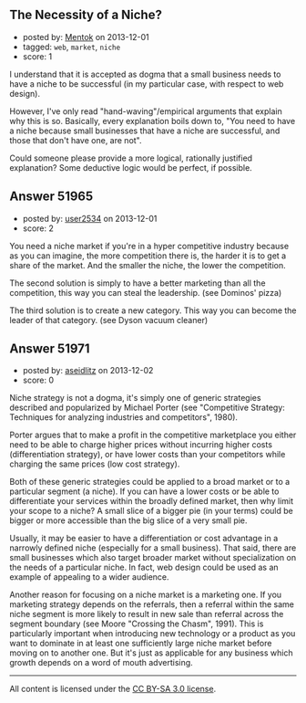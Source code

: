 ## The Necessity of a Niche?

- posted by: [Mentok](https://stackexchange.com/users/-1/28472-mentok) on 2013-12-01
- tagged: `web`, `market`, `niche`
- score: 1

<p>I understand that it is accepted as dogma that a small business needs to have a niche to be successful (in my particular case, with respect to web design).</p>

<p>However, I've only read "hand-waving"/empirical arguments that explain why this is so. Basically, every explanation boils down to, "You need to have a niche because small businesses that have a niche are successful, and those that don't have one, are not".</p>

<p>Could someone please provide a more logical, rationally justified explanation? Some deductive logic would be perfect, if possible.</p>



## Answer 51965

- posted by: [user2534](https://stackexchange.com/users/-1/11390-user2534) on 2013-12-01
- score: 2

<p>You need a niche market if you're in a hyper competitive industry because as you can imagine, the more competition there is, the harder it is to get a share of the market. And the smaller the niche, the lower the competition.  </p>

<p>The second solution is simply to have a better marketing than all the competition, this way you can steal the leadership. (see Dominos' pizza)  </p>

<p>The third solution is to create a new category. This way you can become the leader of that category.  (see Dyson vacuum cleaner)</p>



## Answer 51971

- posted by: [aseidlitz](https://stackexchange.com/users/-1/29772-aseidlitz) on 2013-12-02
- score: 0

<p>Niche strategy is not a dogma, it's simply one of generic strategies described and popularized by Michael Porter (see "Competitive Strategy: Techniques for analyzing industries and competitors", 1980). </p>

<p>Porter argues that to make a profit in the competitive marketplace you either need to be able to charge higher prices without incurring higher costs (differentiation strategy), or have lower costs than your competitors while charging the same prices (low cost strategy).</p>

<p>Both of these generic strategies could be applied to a broad market or to a particular segment (a niche). If you can have a lower costs or be able to differentiate your services within the broadly defined market, then why limit your scope to a niche? A small slice of a bigger pie (in your terms) could be bigger or more accessible than the big slice of a very small pie. </p>

<p>Usually, it may be easier to have a differentiation or cost advantage in a narrowly defined niche (especially for a small business). That said, there are small businesses which also target broader market without specialization on the needs of a particular niche. In fact, web design could be used as an example of appealing to a wider audience.</p>

<p>Another reason for focusing on a niche market is a marketing one. If you marketing strategy depends on the referrals, then a referral within the same niche segment is more likely to result in new sale than referral across the segment boundary (see Moore "Crossing the Chasm", 1991). This is particularly important when introducing new technology or a product as you want to dominate in at least one sufficiently large niche market before moving on to another one. But it's just as applicable for any business which growth depends on a word of mouth advertising.</p>




---

All content is licensed under the [CC BY-SA 3.0 license](https://creativecommons.org/licenses/by-sa/3.0/).

